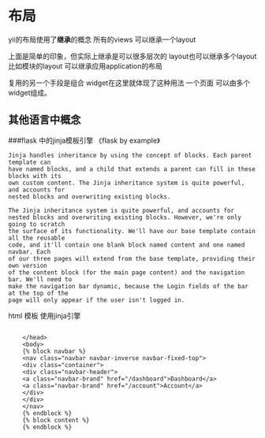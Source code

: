 布局
================

yii的布局使用了**继承**的概念 所有的views 可以继承一个layout 

上面是简单的印象，但实际上继承是可以很多层次的 layout也可以继承多个layout  比如模块的layout 可以继承应用application的布局

复用的另一个手段是组合 widget在这里就体现了这种用法 一个页面 可以由多个widget组成。

其他语言中概念
-------------

###flask 中的jinja模板引擎
《flask by example》
>
    Jinja handles inheritance by using the concept of blocks. Each parent template can
    have named blocks, and a child that extends a parent can fill in these blocks with its
    own custom content. The Jinja inheritance system is quite powerful, and accounts for
    nested blocks and overwriting existing blocks.
    
>
    The Jinja inheritance system is quite powerful, and accounts for
    nested blocks and overwriting existing blocks. However, we're only going to scratch
    the surface of its functionality. We'll have our base template contain all the reusable
    code, and it'll contain one blank block named content and one named navbar. Each
    of our three pages will extend from the base template, providing their own version
    of the content block (for the main page content) and the navigation bar. We'll need to
    make the navigation bar dynamic, because the Login fields of the bar at the top of the
    page will only appear if the user isn't logged in.

html 模板 使用jinja引擎
    
~~~jinja
    
    </head>
    <body>
    {% block navbar %}
    <nav class="navbar navbar-inverse navbar-fixed-top">
    <div class="container">
    <div class="navbar-header">
    <a class="navbar-brand" href="/dashboard">Dashboard</a>
    <a class="navbar-brand" href="/account">Account</a>
    </div>
    </div>
    </nav>
    {% endblock %}
    {% block content %}
    {% endblock %}
~~~

    